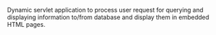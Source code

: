 Dynamic servlet application to process user request for querying and displaying information to/from database and display them in embedded HTML pages.
